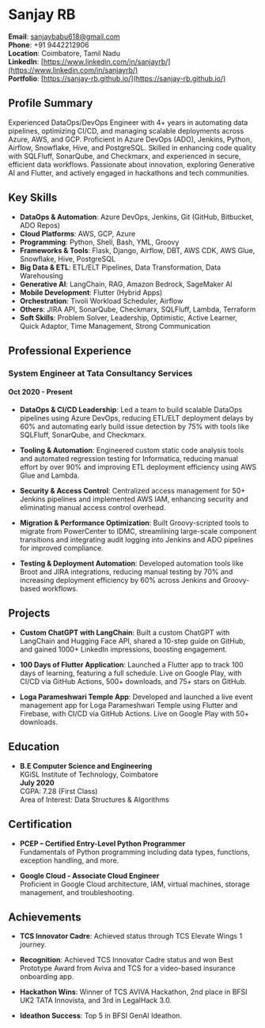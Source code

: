 # Sanjay RB
**Email**: sanjaybabu618@gmail.com  
**Phone**: +91 9442212906  
**Location**: Coimbatore, Tamil Nadu  
**LinkedIn**: [https://www.linkedin.com/in/sanjayrb/](https://www.linkedin.com/in/sanjayrb/)  
**Portfolio**: [https://sanjay-rb.github.io/](https://sanjay-rb.github.io/)

## Profile Summary

Experienced DataOps/DevOps Engineer with 4+ years in automating data pipelines, optimizing CI/CD, and managing scalable deployments across Azure, AWS, and GCP. Proficient in Azure DevOps (ADO), Jenkins, Python, Airflow, Snowflake, Hive, and PostgreSQL. Skilled in enhancing code quality with SQLFluff, SonarQube, and Checkmarx, and experienced in secure, efficient data workflows. Passionate about innovation, exploring Generative AI and Flutter, and actively engaged in hackathons and tech communities.

## Key Skills

- **DataOps & Automation**: Azure DevOps, Jenkins, Git (GitHub, Bitbucket, ADO Repos)
- **Cloud Platforms**: AWS, GCP, Azure
- **Programming**: Python, Shell, Bash, YML, Groovy
- **Frameworks & Tools**: Flask, Django, Airflow, DBT, AWS CDK, AWS Glue, Snowflake, Hive, PostgreSQL
- **Big Data & ETL**: ETL/ELT Pipelines, Data Transformation, Data Warehousing
- **Generative AI**: LangChain, RAG, Amazon Bedrock, SageMaker AI
- **Mobile Development**: Flutter (Hybrid Apps)
- **Orchestration**: Tivoli Workload Scheduler, Airflow
- **Others**: JIRA API, SonarQube, Checkmarx, SQLFluff, Lambda, Terraform
- **Soft Skills**: Problem Solver, Leadership, Optimistic, Active Learner, Quick Adaptor, Time Management, Strong Communication

## Professional Experience

### System Engineer at Tata Consultancy Services  
#### Oct 2020 - Present

- **DataOps & CI/CD Leadership**: Led a team to build scalable DataOps pipelines using Azure DevOps, reducing ETL/ELT deployment delays by 60% and automating early build issue detection by 75% with tools like SQLFluff, SonarQube, and Checkmarx.
  
- **Tooling & Automation**: Engineered custom static code analysis tools and automated regression testing for Informatica, reducing manual effort by over 90% and improving ETL deployment efficiency using AWS Glue and Lambda.
  
- **Security & Access Control**: Centralized access management for 50+ Jenkins pipelines and implemented AWS IAM, enhancing security and eliminating manual access control overhead.

- **Migration & Performance Optimization**: Built Groovy-scripted tools to migrate from PowerCenter to IDMC, streamlining large-scale component transitions and integrating audit logging into Jenkins and ADO pipelines for improved compliance.

- **Testing & Deployment Automation**: Developed automation tools like Broot and JIRA integrations, reducing manual testing by 70% and increasing deployment efficiency by 60% across Jenkins and Groovy-based workflows.

## Projects

- **Custom ChatGPT with LangChain**: Built a custom ChatGPT with LangChain and Hugging Face API, shared a 10-step guide on GitHub, and gained 1000+ LinkedIn impressions, boosting engagement.

- **100 Days of Flutter Application**: Launched a Flutter app to track 100 days of learning, featuring a full schedule. Live on Google Play, with CI/CD via GitHub Actions, 500+ downloads, and 75+ stars on GitHub.

- **Loga Parameshwari Temple App**: Developed and launched a live event management app for Loga Parameshwari Temple using Flutter and Firebase, with CI/CD via GitHub Actions. Live on Google Play with 50+ downloads.

## Education

- **B.E Computer Science and Engineering**  
  KGiSL Institute of Technology, Coimbatore  
  **July 2020**  
  CGPA: 7.28 (First Class)  
  Area of Interest: Data Structures & Algorithms

## Certification

- **PCEP – Certified Entry-Level Python Programmer**  
  Fundamentals of Python programming including data types, functions, exception handling, and more.

- **Google Cloud - Associate Cloud Engineer**  
  Proficient in Google Cloud architecture, IAM, virtual machines, storage management, and troubleshooting.

## Achievements

- **TCS Innovator Cadre**: Achieved status through TCS Elevate Wings 1 journey.

- **Recognition**: Achieved TCS Innovator Cadre status and won Best Prototype Award from Aviva and TCS for a video-based insurance onboarding app.

- **Hackathon Wins**: Winner of TCS AVIVA Hackathon, 2nd place in BFSI UK2 TATA Innovista, and 3rd in LegalHack 3.0.

- **Ideathon Success**: Top 5 in BFSI GenAI Ideathon.
